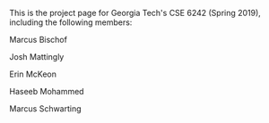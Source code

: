 This is the project page for Georgia Tech's CSE 6242 (Spring 2019), including the following members:

Marcus Bischof

Josh Mattingly

Erin McKeon

Haseeb Mohammed

Marcus Schwarting
